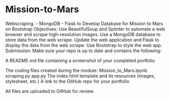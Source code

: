 # Mission-to-Mars
Webscraping. - MongoDB - Flask to Develop Database for Mission to Mars on Bootstrap
Objectives:
Use BeautifulSoup and Splinter to automate a web browser and scrape high-resolution images.
Use a MongoDB database to store data from the web scrape.
Update the web application and Flask to display the data from the web scrape.
Use Bootstrap to style the web app.
Submission:
Make sure your repo is up to date and contains the following:

A README.md file containing a screenshot of your completed portfolio


The coding files created during the module:
Mission_to_Mars.ipynb
scraping.py
app.py
The index.html template and its resources (images, stylesheet, etc.)
A link to the GitHub repo for your portfolio

All files are uploaded to GitHub for review. 
